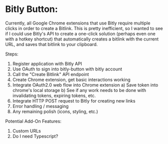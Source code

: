 # Bitly Button:

Currently, all Google Chrome extensions that use Bitly require multiple clicks in order to create a Bitlink. This is pretty inefficient, so I wanted to see if I could use Bitly's API to create a one-click solution (perhaps even one with a hotkey shortcut) that automatically creates a bitlink with the current URL, and saves that bitlink to your clipboard. 

Steps:
1. Register application with Bitly API
2. Use OAuth to sign into bitly-button with bitly account
3. Call the "Create Bitlink" API endpoint
4. Create Chrome extension, get basic interactions working
5. Integrate OAuth2.0 web flow into Chrome extension
      a) Save token into chrome's local storage
      b) See if any work needs to be done with invalidating tokens, expiring tokens, etc.
6. Integrate HTTP POST request to Bitly for creating new links
7. Error handling / messaging
7. Any remaining polish (icons, styling, etc.)

Potential Add-On Features:
1. Custom URLs
2. Do I need Typescript?